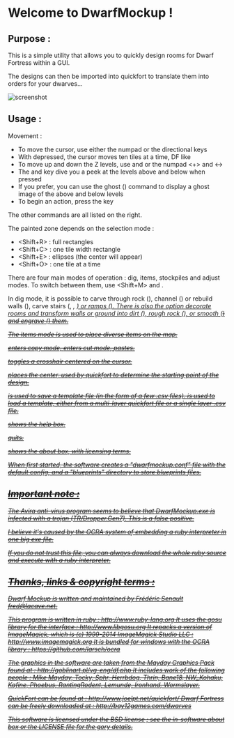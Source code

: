 Welcome to DwarfMockup !
========================

Purpose :
---------

This is a simple utility that allows you to quickly design rooms for Dwarf Fortress within a GUI.

The designs can then be imported into quickfort to translate them into orders for your dwarves...


![screenshot](https://bitbucket.org/fredsen/dwarfmockup/raw/tip/misc/images/screenshot.png)


Usage :
-------

Movement :
- To move the cursor, use either the numpad or the directional keys
- With <Shift> depressed, the cursor moves ten tiles at a time, DF like
- To move up and down the Z levels, use <PageUp> and <PageDown> or the numpad <+> and <->
- The <Insert> and <Delete> key dive you a peek at the levels above and below when pressed
- If you prefer, you can use the ghost (<Shift-G>) command to display a ghost image of the above and below levels
- To begin an action, press the <Enter> key

The other commands are all listed on the right.

The painted zone depends on the selection mode :
- <Shift+R> : full rectangles
- <Shift+C> : one tile width rectangle
- <Shift+E> : ellipses (the center will appear)
- <Shift+O> : one tile at a time

There are four main modes of operation : dig, items, stockpiles and adjust modes.  To switch between them, use <Shift+M>
and <Shift-N>.

In dig mode, it is possible to carve through rock (<d>), channel (<h>) or rebuild walls (<w>), carve stairs (<j>, <i>,
<u>) or ramps (<m>).  There is also the option decorate rooms and transform walls or ground into dirt (<t>), rough rock
(<g>), or smooth (<s>) and engrave (<e>) them.

The items mode is used to place diverse items on the map.

<Ctrl-C> enters copy mode, <Ctrl-X> enters cut mode, <Ctrl-V> pastes.

<Shift-H> toggles a crosshair centered on the cursor.

<Shift-X> places the center, used by quickfort to determine the starting point of the design.

<Ctrl-S> is used to save a template file (in the form of a few .csv files).  <Ctrl-L> is used to load a template,
either from a multi-layer quickfort file or a single layer .csv file.

<Ctrl-H> shows the help box.

<Ctrl-Q> quits.

<Ctrl-A> shows the about box, with licensing terms.

When first started, the software creates a "dwarfmockup.conf" file with the default config, and a "blueprints"
directory to store blueprints files.


Important note :
----------------

The Avira anti-virus program seems to believe that DwarfMockup.exe is infected with a trojan (TR/Dropper.Gen7).  This is
a false positive.

I believe it's caused by the OCRA system of embedding a ruby interpreter in one big exe file.

If you do not trust this file, you can always download the whole ruby source and execute with a ruby interpreter.


Thanks, links & copyright terms :
---------------------------------

Dwarf Mockup is written and maintained by Frédéric Senault <fred@lacave.net>.

This program is written in ruby : http://www.ruby-lang.org
It uses the gosu library for the interface : http://www.libgosu.org
It repacks a version of ImageMagick, which is (c) 1999-2014 ImageMagick Studio LLC : http://www.imagemagick.org
It is bundled for windows with the OCRA library : https://github.com/larsch/ocra

The graphics in the software are taken from the Mayday Graphics Pack found at : http://goblinart.pl/vg-eng/df.php
  It includes work of the following people : Mike Mayday, Tocky, Sphr, Herrbdog, Thrin, Bane18, NW_Kohaku, Kafine,
  Phoebus, RantingRodent, Lemunde, Ironhand, Wormslayer.

QuickFort can be found at : http://www.joelpt.net/quickfort/
Dwarf Fortress can be freely downloaded at : http://bay12games.com/dwarves

This software is licensed under the BSD license ; see the in-software about box or the LICENSE file for the gory
details.